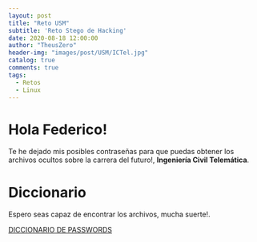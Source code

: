 ```yaml
---
layout: post
title: "Reto USM"
subtitle: 'Reto Stego de Hacking'
date: 2020-08-18 12:00:00
author: "TheusZero"
header-img: "images/post/USM/ICTel.jpg"
catalog: true
comments: true
tags:
  - Retos
  - Linux
---
```


# Hola Federico!

Te he dejado mis posibles contraseñas para que puedas obtener los archivos ocultos sobre la carrera del futuro!, **Ingeniería Civil Telemática**. 

# Diccionario
Espero seas capaz de encontrar los archivos, mucha suerte!.

[DICCIONARIO DE PASSWORDS](https://raw.githubusercontent.com/TheusZer0/TheusZero/gh-pages/images/post/dic.txt)

